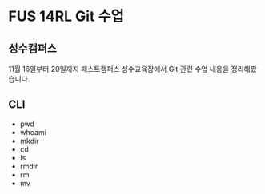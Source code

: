 # FUS 14RL Git 수업
## 성수캠퍼스
11월 16일부터 20일까지 패스트캠퍼스 성수교육장에서 Git 관련 수업 내용을 정리해봤습니다.

## CLI
- pwd
- whoami
- mkdir
- cd
- ls
- rmdir
- rm
- mv